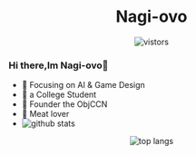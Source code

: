 

<!--
**Nagi-ovo/Nagi-ovo** is a ✨ _special_ ✨ repository because its `README.md` (this file) appears on your GitHub profile.

Here are some ideas to get you started:

- 🔭 I’m currently working on ...
- 🌱 I’m currently learning ...
- 👯 I’m looking to collaborate on ...
- 🤔 I’m looking for help with ...
- 💬 Ask me about ...
- 📫 How to reach me: ...
- 😄 Pronouns: ...
- ⚡ Fun fact: ...
-->
<h1 align="center">Nagi-ovo</h3>
<p align='center'>
  <img src="https://visitor-badge.glitch.me/badge?page_id=Nagi-ovo" alt="vistors" />
</p>


 ### Hi there,Im Nagi-ovo👋
  
- :orange_book: Focusing on AI & Game Design
- :hammer: a College Student
- :ram: Founder the ObjCCN
- :meat_on_bone: Meat lover
- 
  <img src="https://github-readme-stats.vercel.app/api?username=Nagi-ovo&count_private=true&show_icons=true&theme=dracula&hide_title=true" alt="github stats" />


<p align='center'>
  <img src='https://github-readme-stats.vercel.app/api/top-langs/?username=Nagi-ovo&layout=compact' alt='top langs' />
</p>



